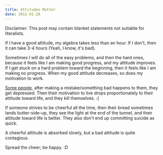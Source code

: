 ```yaml
---
title: Attitudes Matter
date: 2012-01-28
---
```


Disclaimer: This post may contain blanket statements not suitable for literalists.

If I have a good attitude, my algebra takes less than an hour. If I don't, then it can take 3-4 hours (Yeah, I know, it's bad).

Sometimes I will do all of the easy problems, and then the hard ones, because it feels like I am making good progress, and my attitude improves. If I get stuck on a hard problem toward the beginning, then it feels like I am making no progress. When my good attitude decreases, so does my motivation to work.

[Some people](http://goo.gl/VzmVr), after making a mistake/something bad happens to them, they get depressed. Then their motivation to live drops proportionately to their attitude toward life, and they kill themselves. :(

If someone strives to be cheerful all the time, then their bread sometimes lands butter-side-up, they see the light at the end of the tunnel, and their attitude toward life is better. They also don't end up committing suicide as quick.

A cheerful attitude is absorbed slowly, but a bad attitude is quite contagious.

Spread the cheer; be happy. :D
